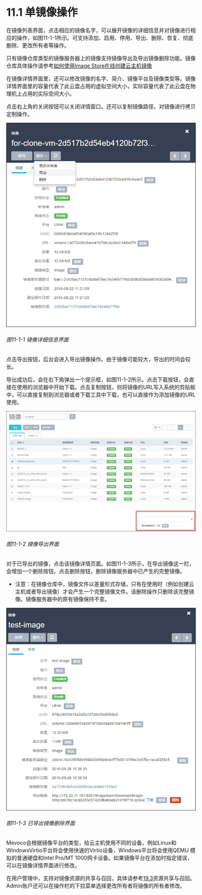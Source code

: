 # 11.1 单镜像操作

在镜像列表界面，点击相应的镜像名字，可以展开镜像的详细信息并对镜像进行相应的操作，如图11-1-1所示。可支持添加、启用、停用、导出、删除、恢复、彻底删除、更改所有者等操作。

只有镜像仓库类型的镜像服务器上的镜像支持镜像导出及导出镜像删除功能。镜像仓库具体操作请参考[如何使用Image Store在线创建云主机镜像](http://www.mevoco.com/how-to-create-live-image-with-image-store/)

在镜像详情界面里，还可以修改镜像的名字、简介、镜像平台及镜像类型等。镜像详情界面里的容量代表了此云盘占用的虚拟空间大小，实际容量代表了此云盘在物理机上占用的实际空间大小。

点击右上角的关闭按钮可以关闭详情窗口。还可以复制镜像路径，对镜像进行拷贝定制操作。

![png](../images/11-1-1.png "图11-1-1  镜像详细信息界面")

###### 图11-1-1  镜像详细信息界面

点击导出按钮，后台会进入导出镜像操作。由于镜像可能较大，导出的时间会较长。

导出成功后，会在右下角弹出一个提示框，如图11-1-2所示。点击下载按钮，会直接在使用的浏览器中开始下载。点击复制按钮，则将镜像的URL写入系统的剪贴板中，可以直接复制到浏览器或者下载工具中下载，也可以直接作为添加镜像的URL使用。

![png](../images/11-1-2.png "图11-1-2 镜像导出界面")
###### 图11-1-2 镜像导出界面

对于已导出的镜像，点击该镜像详情页面。如图11-1-3所示，在导出镜像这一栏，会增加一个删除按钮。点击删除按钮，删除镜像服务器中已产生的完整镜像。
* 注意：在镜像仓库中，镜像文件以差量形式存储，只有在使用时（例如创建云主机或者导出镜像）才会产生一个完整镜像文件。该删除操作只删除该完整镜像。镜像服务器中的原有镜像保持不变。

![png](../images/11-1-3.png "图11-1-3 已导出镜像删除界面")
###### 图11-1-3 已导出镜像删除界面

Mevoco会根据镜像平台的类型，给云主机使用不同的设备。例如Linux和WindowsVirtio平台将会使用快速的Virtio设备，Windows平台将会使用QEMU 模拟的普通硬盘和Intel Pro\/MT 1000网卡设备。如果镜像平台在添加时指定错误，可以在镜像详情界面进行修改。

在用户管理中，支持对镜像资源的共享与召回，具体请参考[19.3](/Perf-Console-Proxy-Resource/resource-sort.md)资源共享与召回。Admin账户还可以在操作栏的下拉菜单选择更改所有者将镜像的所有者修改。

